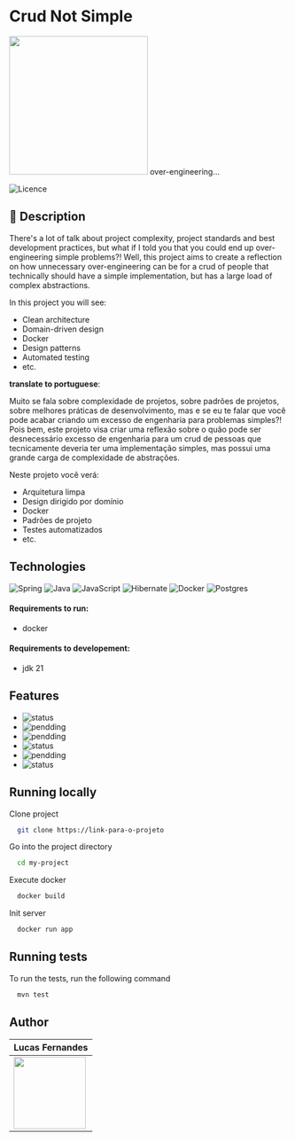 # Crud Not Simple

<img width=250 src="https://i.ibb.co/BVj8mPp/over-engenniring-1.gif"></img> 
over-engineering...

![Licence](https://img.shields.io/github/license/Ileriayo/markdown-badges?style=for-the-badge)

## 🚀 Description

There's a lot of talk about project complexity, project standards and best development practices, but what if I told you that you could end up over-engineering simple problems?! Well, this project aims to create a reflection on how unnecessary over-engineering can be for a crud of people that technically should have a simple implementation, but has a large load of complex abstractions.

In this project you will see:

- Clean architecture
- Domain-driven design
- Docker
- Design patterns
- Automated testing
- etc.

**translate to portuguese**:

Muito se fala sobre complexidade de projetos, sobre padrões de projetos, sobre melhores práticas de desenvolvimento, mas e se eu te falar que você pode acabar criando um excesso de engenharia para problemas simples?! Pois bem, este projeto visa criar uma reflexão sobre o quão pode ser desnecessário excesso de engenharia para um crud de pessoas que tecnicamente deveria ter uma implementação simples, mas possui uma grande carga de complexidade de abstrações.

Neste projeto você verá:

- Arquitetura limpa
- Design dirigido por domínio
- Docker
- Padrões de projeto
- Testes automatizados
- etc.

## Technologies

![Spring](https://img.shields.io/badge/spring-%236DB33F.svg?style=for-the-badge&logo=spring&logoColor=white)
![Java](https://img.shields.io/badge/java-%23ED8B00.svg?style=for-the-badge&logo=openjdk&logoColor=white)
![JavaScript](https://img.shields.io/badge/javascript-%23323330.svg?style=for-the-badge&logo=javascript&logoColor=%23F7DF1E)
![Hibernate](https://img.shields.io/badge/Hibernate-59666C?style=for-the-badge&logo=Hibernate&logoColor=white)
![Docker](https://img.shields.io/badge/docker-%230db7ed.svg?style=for-the-badge&logo=docker&logoColor=white)
![Postgres](https://img.shields.io/badge/postgres-%23316192.svg?style=for-the-badge&logo=postgresql&logoColor=white)

#### Requirements to run:
- docker

#### Requirements to developement:
- jdk 21

## Features

- ![status](https://img.shields.io/badge/Saving_a_new_person-OK-greene)
- ![pendding](https://img.shields.io/badge/Logically_delete_a_person-PENDDING-orange)
- ![pendding](https://img.shields.io/badge/Find_people_by_year_range-PENDDING-orange)
- ![status](https://img.shields.io/badge/Find_a_person_by_id-OK-greene)
- ![pendding](https://img.shields.io/badge/Find_people_by_name-PENDDING-orange)
- ![status](https://img.shields.io/badge/Update_person,_locating_by_id-OK-greene)

## Running locally

Clone project

```bash
  git clone https://link-para-o-projeto
```

Go into the project directory

```bash
  cd my-project
```

Execute docker

```bash
  docker build
```

Init server

```bash
  docker run app
```

## Running tests

To run the tests, run the following command

```bash
  mvn test
```

## Author

|  Lucas Fernandes  |
| --------- |
| <img src="https://avatars.githubusercontent.com/u/76585138?v=4" style="width: 130px; border-radios: 50%"></img> |





